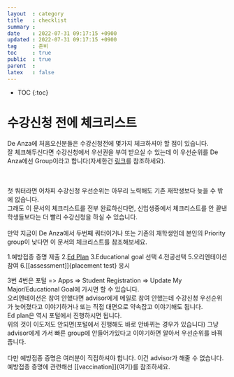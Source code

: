 ```yaml
---
layout  : category
title   : checklist
summary : 
date    : 2022-07-31 09:17:15 +0900
updated : 2022-07-31 09:17:15 +0900
tag     : 준비
toc     : true
public  : true
parent  : 
latex   : false
---
```

* TOC
{:toc}

# 수강신청 전에 체크리스트
De Anza에 처음오신분들은 수강신청전에 몇가지 체크하셔야 할 점이 있습니다.  
잘 체크해두신다면 수강신청에서 우선권을 부여 받으실 수 있는데 이 우선순위를 De Anza에선 Group이라고 합니다(자세한건 [링크](https://www.deanza.edu/apply-and-register/apply/priority_enrollment.html)를 참조하세요).  
<br/><br/>

첫 쿼터라면 어차피 수강신청 우선순위는 아무리 노력해도 기존 재학생보다 늦을 수 밖에 없습니다.  
그래도 이 문서의 체크리스트를 전부 완료하신다면, 신입생중에서 체크리스트를 안 끝낸 학생들보다는 더 빨리 수강신청을 하실 수 있습니다.  
<br/>
만약 지금이 De Anza에서 두번째 쿼터이거나 또는 기존의 재학생인데 본인의 Priority group이 낮다면 이 문서의 체크리스트를 참조해보세요.  

1.예방접종 증명 제출
2.[Ed Plan](https://www.deanza.edu/apply-and-register/apply/ed_plan.html)
3.Educational goal 선택
4.전공선택
5.오리엔테이션 참여
6.[[assessment]]{placement test} 응시

3번 4번은 포털 => Apps => Student Registration => Update My Major/Educational Goal에 가시면 할 수 있습니다.  
오리엔테이션은 참여 안했다면 advisor에게 메일로 참여 안했는데 수강신청 우선순위가 늦어졌다고 이야기하거나 또는 직접 대면으로 약속잡고 이야기해도 됩니다.  
Ed plan은 역시 포털에서 진행하시면 됩니다.  
위의 것이 이도저도 안되면(포털에서 진행해도 바로 안바뀌는 경우가 있습니다) 그냥 advisor에게 가서 빠른 group에 안들어가있다고 이야기하면 알아서 우선순위를 바꿔줍니다.  
<br/>
다만 예방접종 증명은 여러분이 직접하셔야 합니다. 이건 advisor가 해줄 수 없습니다.  
예방접종 증명에 관련해선 [[vaccination]]{여기}를 참조하세요.

